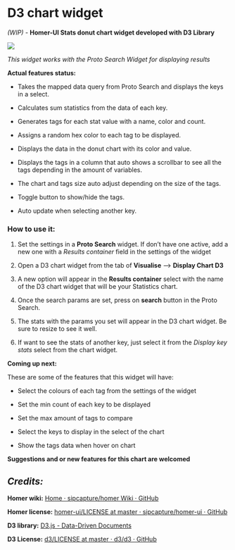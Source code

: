 # D3 chart widget

_(WIP)_ - **Homer-UI Stats donut chart widget developed with D3 Library**

![](D3%20chart%20widget/Screenshot%202020-03-27%20at%2009.28.26.png)

_This widget works with the Proto Search Widget for displaying results_

**Actual features status:**

* Takes the mapped data query from Proto Search and displays the keys in a select.

* Calculates  sum statistics from the data of each key.

* Generates tags for each stat value with a name, color and count.

* Assigns a random hex color to each tag to be displayed.

* Displays the data in the donut chart with its color and value.

* Displays the tags in a column that auto shows a scrollbar to see all the tags depending in the amount of variables.

* The chart and tags size auto adjust depending on the size of the tags.

* Toggle button to show/hide the tags.

* Auto update when selecting another key.

### How to use it:

1. Set the settings in a **Proto Search** widget. If don’t have one active, add a new one with a _Results container_ field in the settings of the widget

2. Open a D3 chart widget from the tab of **Visualise** --> **Display Chart D3**

3. A new option will appear in the **Results container** select with the name of the D3 chart widget  that will be your Statistics chart.

4. Once the search params are set, press on **search** button in the Proto Search.

5. The stats with the params you set will appear in the D3 chart widget. Be sure to resize to see it well.

6. If want to see the stats of another key, just select it from the _Display key stats_ select from the chart widget.

**Coming up next:**

These are some of the features that this widget will have:

* Select the colours of each tag from the settings of the widget

* Set the min count of each key to be displayed

* Set the max amount of tags to compare

* Select the keys to display in the select of the chart

* Show the tags data when hover on chart

**Suggestions and or new features for this chart are welcomed**

## *Credits:*
**Homer wiki:** [Home · sipcapture/homer Wiki · GitHub](https://github.com/sipcapture/homer/wiki)

**Homer license:** [homer-ui/LICENSE at master · sipcapture/homer-ui · GitHub](https://github.com/sipcapture/homer-ui/blob/master/LICENSE)

**D3 library:**  [D3.js - Data-Driven Documents](https://d3js.org/)

**D3 License:**  [d3/LICENSE at master · d3/d3 · GitHub](https://github.com/d3/d3/blob/master/LICENSE)